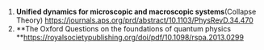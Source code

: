 1. **Unified dynamics for microscopic and macroscopic systems**(Collapse Theory) https://journals.aps.org/prd/abstract/10.1103/PhysRevD.34.470
2. **The Oxford Questions on the foundations of quantum physics **https://royalsocietypublishing.org/doi/pdf/10.1098/rspa.2013.0299
